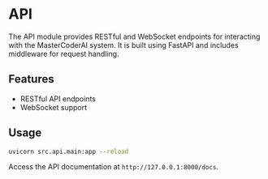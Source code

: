 # API

The API module provides RESTful and WebSocket endpoints for interacting with the MasterCoderAI system. It is built using FastAPI and includes middleware for request handling.

## Features

- RESTful API endpoints
- WebSocket support

## Usage

```bash
uvicorn src.api.main:app --reload
```

Access the API documentation at `http://127.0.0.1:8000/docs`.
